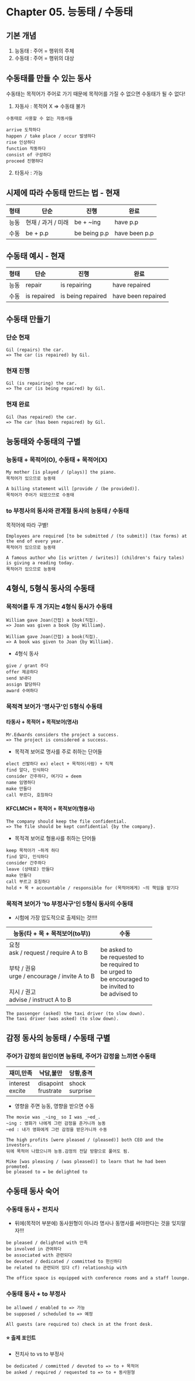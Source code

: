 # Chapter 05. 능동태 / 수동태
## 기본 개념
1. 능동태 : 주어 = 행위의 주체
2. 수동태 : 주어 = 행위의 대상
## 수동태를 만들 수 있는 동사
수동태는 목적어가 주어로 가기 때문에 목적어를 가질 수 없으면 수동태가 될 수 없다!
1. 자동사 : 목적어 X => 수동태 불가
```
수동태로 사용할 수 없는 자동사들

arrive 도착하다
happen / take place / occur 발생하다
rise 인상하다
function 작동하다
consist of 구성하다
proceed 진행하다
```
2. 타동사 : 가능
## 시제에 따라 수동태 만드는 법 - 현재
| 형태 | 단순 | 진행 | 완료 |
| ---- | ---- | ---- | ---- |
| 능동 | 현재 / 과거 / 미래 | be + ~ing | have p.p |
| 수동 | be + p.p | be being p.p | have been p.p |
## 수동태 예시 - 현재
| 형태 | 단순 | 진행 | 완료 |
| ---- | ---- | ---- | ---- |
| 능동 | repair | is repairing | have repaired |
| 수동 | is repaired | is being repaired | have been repaired |
## 수동태 만들기
### 단순 현재
```
Gil (repairs) the car.
=> The car (is repaired) by Gil.
```
### 현재 진행
```
Gil (is repairing) the car.
=> The car (is being repaired) by Gil.
```
### 현재 완료
```
Gil (has repaired) the car.
=> The car (has been repaired) by Gil.
```
## 능동태와 수동태의 구별
### 능동태 + 목적어(O), 수동태 + 목적어(X)
```
My mother [is played / (plays)] the piano.
목적어가 있으므로 능동태

A billing statement will [provide / (be provided)].
목적어가 주어가 되었으므로 수동태
```
### to 부정사의 동사와 관계절 동사의 능동태 / 수동태
목적어에 따라 구별!
```
Employees are required [to be submitted / (to submit)] (tax forms) at the end of every year.
목적어가 있으므로 능동태

A famous author who [is written / (writes)] (children's fairy tales) is giving a reading today.
목적어가 있으므로 능동태
```
## 4형식, 5형식 동사의 수동태
### 목적어를 두 개 가지는 4형식 동사가 수동태
```
William gave Joan(간접) a book(직접).
=> Joan was given a book {by William}.

William gave Joan(간접) a book(직접).
=> A book was given to Joan {by William}.
```
- 4형식 동사
```
give / grant 주다
offer 제공하다
send 보내다
assign 할당하다
award 수여하다
```
### 목적격 보어가 '명사구'인 5형식 수동태
#### 타동사 + 목적어 + 목적보어(명사)
```
Mr.Edwards considers the project a success.
=> The project is considered a success.
```
- 목적격 보어로 명사를 주로 취하는 단어들
```
elect 선발하다 ex) elect + 목적어(사람) + 직책
find 알다, 인식하다
consider 간주하다, 여기다 = deem
name 임명하다
make 만들다
call 부르다, 호칭하다
```
#### KFCLMCH + 목적어 + 목적보어(형용사)
```
The company should keep the file confidential.
=> The file should be kept confidential {by the company}.
```
- 목적격 보어로 형용사를 취하는 단어들
```
keep 목적아가 ~하게 하다
find 알다, 인식하다
consider 간주하다
leave (상태로) 만들다
make 만들다
call 부르고 호칭하다
hold + 목 + accountable / responsible for (목적어에게) ~의 책임을 맡기다
```
### 목적격 보어가 'to 부정사구'인 5형식 동사의 수동태
- 시험에 가장 압도적으로 출제되는 것!!!!

| 능동(타 + 목 + 목적보어(to부)) | 수동 |
| ---- | ---- |
| 요청<br>ask / request / require A to B<br><br>부탁 / 권유<br>urge / encourage / invite A to B<br><br>지시 / 권고<br>advise / instruct A to B | be asked to<br>be requested to<br>be required to<br>be urged to<br>be encouraged to<br>be invited to<br>be advised to |
```
The passenger (asked) the taxi driver (to slow down).
The taxi driver (was asked) (to slow down).
```
## 감정 동사의 능동태 / 수동태 구별
### 주어가 감정의 원인이면 능동태, 주어가 감정을 느끼면 수동태
| 재미,만족 | 낙담,불만 | 당황,충격 |
| ---- | ---- | ---- |
| interest<br>excite | disapoint<br>frustrate | shock<br>surprise |
- 영향을 주면 능동, 영향을 받으면 수동
```
The movie was _~ing_ so I was _~ed_.
~ing : 영화가 나에게 그런 감정을 준거니까 능동
~ed : 내가 영화에게 그런 감정을 받은거니까 수동

The high profits [were pleased / (pleased)] both CEO and the investors.
뒤에 목적어 나왔으니까 능동.감정의 전달 방향으로 풀어도 됨.

Mike [was pleasing / (was pleased)] to learn that he had been promoted.
be pleased to = be delighted to
```
## 수동태 동사 숙어
### 수동태 동사 + 전치사
- 뒤에(목적어 부분에) 동사원형이 아니라 명사나 동명사를 써야한다는 것을 잊지말자!!!
```
be pleased / delighted with 만족
be involved in 관여하다
be associated with 관련되다
be devoted / dedicated / committed to 헌신하다
be related to 관련되어 있다 cf) relationship with

The office space is equipped with conference rooms and a staff lounge.
```
### 수동태 동사 + to 부정사
```
be allowed / enabled to => 가능
be supposed / scheduled to => 예정

All guests (are required to) check in at the front desk.
```
#### ⭐️ 출제 포인트
- 전치사 to vs to 부정사
```
be dedicated / committed / devoted to => to + 목적어
be asked / required / requested to => to + 동사원형
```